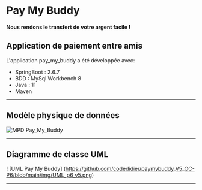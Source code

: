 # Pay My Buddy 
__Nous rendons le transfert de votre argent facile !__  

Application de paiement entre amis
-----------------------------------------------------------------------  

L'application pay_my_buddy a été développée avec:  
* SpringBoot : 2.6.7
* BDD : MySql Workbench 8
* Java : 11
* Maven
  
-----------------------------------------------------------------------------  
    
## Modèle physique de données  
  
![MPD Pay_My_Buddy](https://github.com/codedidier/paymybuddy_V5_OC-P6/blob/main/img/MPD-pay_my_buddy-v5.png) 
  
--------------------------------------------------------------------------------  
  
## Diagramme de classe UML  
  
! [UML Pay My Buddy] (https://github.com/codedidier/paymybuddy_V5_OC-P6/blob/main/img/UML_p6_v5.png)  
  
--------------------------------------------------------------------  
